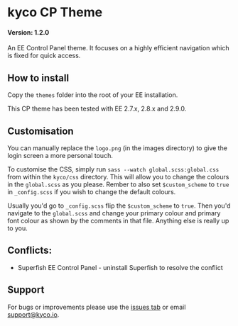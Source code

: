 kyco CP Theme
=============
#### Version: 1.2.0

An EE Control Panel theme. It focuses on a highly efficient navigation which is fixed for quick access.


How to install
--------------

Copy the `themes` folder into the root of your EE installation.

This CP theme has been tested with EE 2.7.x, 2.8.x and 2.9.0.


Customisation
-------------

You can manually replace the `logo.png` (in the images directory) to give the login screen a more personal touch.

To customise the CSS, simply run `sass --watch global.scss:global.css` from within the `kyco/css` directory. This will allow you to change the colours in the `global.scss` as you please. Rember to also set `$custom_scheme` to `true` in `_config.scss` if you wish to change the default colours.

Usually you'd go to `_config.scss` flip the `$custom_scheme` to `true`. Then you'd navigate to the `global.scss` and change your primary colour and primary font colour as shown by the comments in that file. Anything else is really up to you.


Conflicts:
----------

- Superfish EE Control Panel - uninstall Superfish to resolve the conflict


Support
-------

For bugs or improvements please use the [issues tab](https://github.com/kyco/kyco-cp-theme/issues) or email [support@kyco.io](mailto:support@kyco.io).
